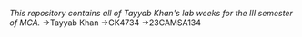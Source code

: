 *This repository contains all of Tayyab Khan's lab weeks for the III semester of MCA.*
->Tayyab Khan
->GK4734
->23CAMSA134
